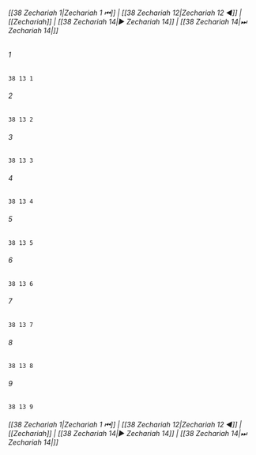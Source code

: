 
###### [[38 Zechariah 1|Zechariah 1 ⏮]] | [[38 Zechariah 12|Zechariah 12 ◀]] | [[Zechariah]] | [[38 Zechariah 14|▶ Zechariah 14]] | [[38 Zechariah 14|⏭ Zechariah 14|]]

###### 1
``` verse
38 13 1 
```
###### 2
``` verse
38 13 2 
```
###### 3
``` verse
38 13 3 
```
###### 4
``` verse
38 13 4 
```
###### 5
``` verse
38 13 5 
```
###### 6
``` verse
38 13 6 
```
###### 7
``` verse
38 13 7 
```
###### 8
``` verse
38 13 8 
```
###### 9
``` verse
38 13 9 
```

###### [[38 Zechariah 1|Zechariah 1 ⏮]] | [[38 Zechariah 12|Zechariah 12 ◀]] | [[Zechariah]] | [[38 Zechariah 14|▶ Zechariah 14]] | [[38 Zechariah 14|⏭ Zechariah 14|]]

